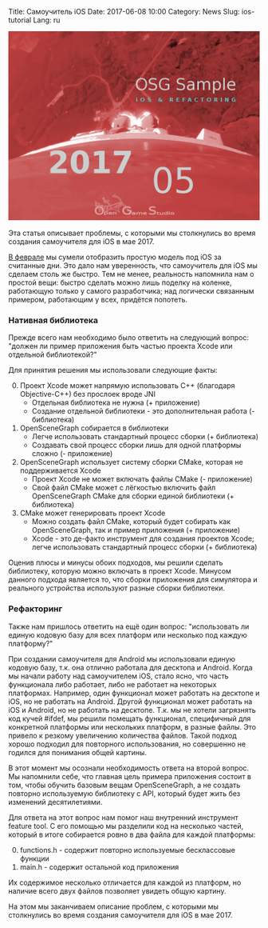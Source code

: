 Title: Самоучитель iOS
Date: 2017-06-08 10:00
Category: News
Slug: ios-tutorial
Lang: ru

![Самоучитель iOS](images/2017-06-08-ios-refactoring.png)

Эта статья описывает проблемы, с которыми мы столкнулись во время создания самоучителя для iOS в мае 2017.
 
[В феврале](https://twitter.com/OpenGameStudio/status/826816343433498627) мы сумели отобразить простую модель под iOS за считанные дни. Это дало нам уверенность, что самоучитель для iOS мы сделаем столь же быстро. Тем не менее, реальность напомнила нам о простой вещи: быстро сделать можно лишь поделку на коленке, работающую только у самого разработчика; над логически связанным примером, работающим у всех, придётся попотеть.

### Нативная библиотека

Прежде всего нам необходимо было ответить на следующий вопрос: "должен ли пример приложения быть частью проекта Xcode или отдельной библиотекой?"
 
Для принятия решения мы использовали следующие факты:

0. Проект Xcode может напрямую использовать C++ (благодаря Objective-C++) без прослоек вроде JNI
    * Отдельная библиотека не нужна (+ приложение)
    * Создание отдельной библиотеки - это дополнительная работа (- библиотека)
0. OpenSceneGraph собирается в библиотеки
    * Легче использовать стандартный процесс сборки (+ библиотека)
    * Создавать свой процесс сборки лишь для одной платформы сложно (- приложение)
0. OpenSceneGraph использует систему сборки CMake, которая не поддерживается Xcode
    * Проект Xcode не может включать файлы CMake (- приложение)
    * Свой файл CMake может с лёгкостью включить файл OpenSceneGraph CMake для сборки единой библиотеки (+ библиотека)
0. CMake может генерировать проект Xcode
    * Можно создать файл CMake, который будет собирать как OpenSceneGraph, так и пример приложения (+ приложение)
    * Xcode - это де-факто инструмент для создания проектов Xcode; легче использовать стандартный процесс сборки (+ библиотека)
 
Оценив плюсы и минусы обоих подходов, мы решили сделать библиотеку, которую можно включать в проект Xcode. Минусом данного подхода является то, что сборки приложения для симулятора и реального устройства используют разные сборки библиотеки.

### Рефакторинг

Также нам пришлось ответить на ещё один вопрос: "использовать ли единую кодовую базу для всех платформ или несколько под каждую платформу?"
 
При создании самоучителя для Android мы использовали единую кодовую базу, т.к. она отлично работала для десктопа и Android. Когда мы начали работу над самоучителем iOS, стало ясно, что часть функционала либо работает, либо не работает на некоторых платформах. Например, один функционал может работать на десктопе и iOS, но не работать на Android. Другой функционал может работать на iOS и Android, но не работать на десктопе. Т.к. мы не хотели загрязнять код кучей #ifdef, мы решили помещать функционал, специфичный для конкретной платформы или нескольких платформ, в разные файлы. Это привело к резкому увеличению количества файлов. Такой подход хорошо подходил для повторного использования, но совершенно не годился для понимания общей картины.
 
В этот момент мы осознали необходимость ответа на второй вопрос. Мы напомнили себе, что главная цель примера приложения состоит в том, чтобы обучить базовым вещам OpenSceneGraph, а не создать повторно используемую библиотеку с API, который будет жить без изменений десятилетиями.
 
Для ответа на этот вопрос нам помог наш внутренний инструмент feature tool. С его помощью мы разделили код на несколько частей, который в итоге собирается ровно в два файла для каждой платформы:

0. functions.h - содержит повторно используемые бесклассовые функции
0. main.h - содержит остальной код приложения
 
Их содержимое несколько отличается для каждой из платформ, но наличие всего двух файлов позволяет увидеть общую картину.
 
На этом мы заканчиваем описание проблем, с которыми мы столкнулись во время создания самоучителя для iOS в мае 2017.

